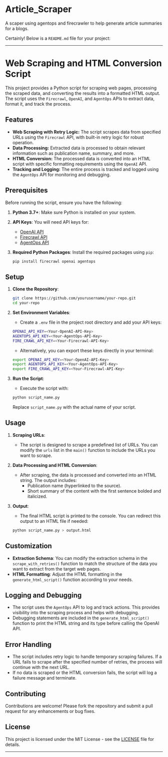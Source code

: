 # Article_Scraper
A scaper using agentops and firecrawler to help generate article summaries for a blogs. 

Certainly! Below is a `README.md` file for your project:

---

# Web Scraping and HTML Conversion Script

This project provides a Python script for scraping web pages, processing the scraped data, and converting the results into a formatted HTML output. The script uses the `Firecrawl`, `OpenAI`, and `AgentOps` APIs to extract data, format it, and track the process.

## Features

- **Web Scraping with Retry Logic:** The script scrapes data from specified URLs using the `Firecrawl` API, with built-in retry logic for robust operation.
- **Data Processing:** Extracted data is processed to obtain relevant information such as publication name, summary, and more.
- **HTML Conversion:** The processed data is converted into an HTML script with specific formatting requirements using the `OpenAI` API.
- **Tracking and Logging:** The entire process is tracked and logged using the `AgentOps` API for monitoring and debugging.

## Prerequisites

Before running the script, ensure you have the following:

1. **Python 3.7+**: Make sure Python is installed on your system.
2. **API Keys**: You will need API keys for:
   - [OpenAI API](https://openai.com/)
   - [Firecrawl API](https://firecrawl.com/)
   - [AgentOps API](https://agentops.com/)
3. **Required Python Packages**: Install the required packages using `pip`:

   ```bash
   pip install firecrawl openai agentops
   ```

## Setup

1. **Clone the Repository**:
   ```bash
   git clone https://github.com/yourusername/your-repo.git
   cd your-repo
   ```

2. **Set Environment Variables**:
   - Create a `.env` file in the project root directory and add your API keys:
   ```bash
   OPENAI_API_KEY=<Your-OpenAI-API-Key>
   AGENTOPS_API_KEY=<Your-AgentOps-API-Key>
   FIRE_CRAWL_API_KEY=<Your-Firecrawl-API-Key>
   ```
   - Alternatively, you can export these keys directly in your terminal:
   ```bash
   export OPENAI_API_KEY=<Your-OpenAI-API-Key>
   export AGENTOPS_API_KEY=<Your-AgentOps-API-Key>
   export FIRE_CRAWL_API_KEY=<Your-Firecrawl-API-Key>
   ```

3. **Run the Script**:
   - Execute the script with:
   ```bash
   python script_name.py
   ```
   Replace `script_name.py` with the actual name of your script.

## Usage

1. **Scraping URLs**:
   - The script is designed to scrape a predefined list of URLs. You can modify the `urls` list in the `main()` function to include the URLs you want to scrape.

2. **Data Processing and HTML Conversion**:
   - After scraping, the data is processed and converted into an HTML string. The output includes:
     - Publication name (hyperlinked to the source).
     - Short summary of the content with the first sentence bolded and italicized.
   
3. **Output**:
   - The final HTML script is printed to the console. You can redirect this output to an HTML file if needed:
   ```bash
   python script_name.py > output.html
   ```

## Customization

- **Extraction Schema**: You can modify the extraction schema in the `scrape_with_retries()` function to match the structure of the data you want to extract from the target web pages.
- **HTML Formatting**: Adjust the HTML formatting in the `generate_html_script()` function according to your needs.

## Logging and Debugging

- The script uses the `AgentOps` API to log and track actions. This provides visibility into the scraping process and helps with debugging.
- Debugging statements are included in the `generate_html_script()` function to print the HTML string and its type before calling the OpenAI API.

## Error Handling

- The script includes retry logic to handle temporary scraping failures. If a URL fails to scrape after the specified number of retries, the process will continue with the next URL.
- If no data is scraped or the HTML conversion fails, the script will log a failure message and terminate.

## Contributing

Contributions are welcome! Please fork the repository and submit a pull request for any enhancements or bug fixes.

## License

This project is licensed under the MIT License - see the [LICENSE](LICENSE) file for details.

---
